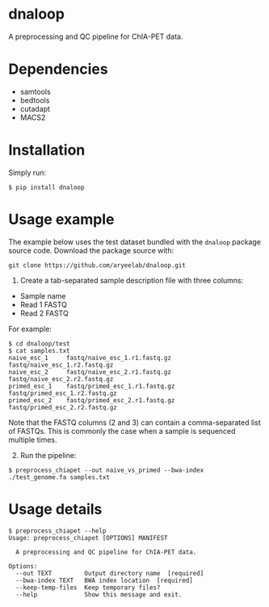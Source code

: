 # dnaloop

A preprocessing and QC pipeline for ChIA-PET data.

# Dependencies

- samtools
- bedtools
- cutadapt
- MACS2

# Installation

Simply run:

    $ pip install dnaloop

# Usage example

The example below uses the test dataset bundled with the `dnaloop` package source code. Download the package source with:

`git clone https://github.com/aryeelab/dnaloop.git`


1. Create a tab-separated sample description file with three columns:
  
  - Sample name
  - Read 1 FASTQ 
  - Read 2 FASTQ
  
  For example:
  ```  
  $ cd dnaloop/test
  $ cat samples.txt 
  naive_esc_1     fastq/naive_esc_1.r1.fastq.gz   fastq/naive_esc_1.r2.fastq.gz
  naive_esc_2     fastq/naive_esc_2.r1.fastq.gz   fastq/naive_esc_2.r2.fastq.gz
  primed_esc_1    fastq/primed_esc_1.r1.fastq.gz  fastq/primed_esc_1.r2.fastq.gz
  primed_esc_2    fastq/primed_esc_2.r1.fastq.gz  fastq/primed_esc_2.r2.fastq.gz
  ```

  Note that the FASTQ columns (2 and 3) can contain a comma-separated list of FASTQs. This is commonly the case when a sample is sequenced multiple times.
  
2. Run the pipeline:
  ```  
  $ preprocess_chiapet --out naive_vs_primed --bwa-index ./test_genome.fa samples.txt
  ```

# Usage details

    $ preprocess_chiapet --help
    Usage: preprocess_chiapet [OPTIONS] MANIFEST

      A preprocessing and QC pipeline for ChIA-PET data.

    Options:
      --out TEXT         Output directory name  [required]
      --bwa-index TEXT   BWA index location  [required]
      --keep-temp-files  Keep temporary files?
      --help             Show this message and exit.
